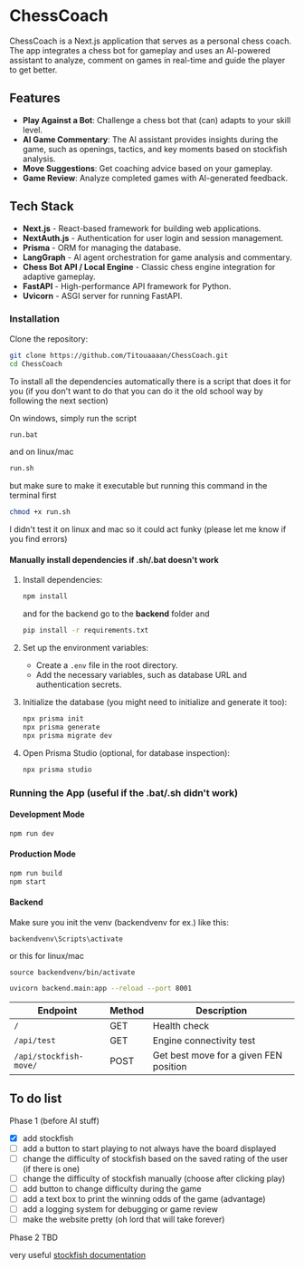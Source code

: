 # ChessCoach

ChessCoach is a Next.js application that serves as a personal chess coach. The app integrates a chess bot for gameplay and uses an AI-powered assistant to analyze, comment on games in real-time and guide the player to get better. 

## Features

- **Play Against a Bot**: Challenge a chess bot that (can) adapts to your skill level.
- **AI Game Commentary**: The AI assistant provides insights during the game, such as openings, tactics, and key moments based on stockfish analysis.
- **Move Suggestions**: Get coaching advice based on your gameplay.
- **Game Review**: Analyze completed games with AI-generated feedback.

## Tech Stack

- **Next.js** - React-based framework for building web applications.
- **NextAuth.js** - Authentication for user login and session management.
- **Prisma** - ORM for managing the database.
- **LangGraph** - AI agent orchestration for game analysis and commentary.
- **Chess Bot API / Local Engine** - Classic chess engine integration for adaptive gameplay.
- **FastAPI** - High-performance API framework for Python.
- **Uvicorn** - ASGI server for running FastAPI.

### Installation

Clone the repository:
   ```sh
   git clone https://github.com/Titouaaaan/ChessCoach.git
   cd ChessCoach
   ```

To install all the dependencies automatically there is a script that does it for you (if you don't want to do that you can do it the old school way by following the next section)

On windows, simply run the script
```sh
run.bat
```

and on linux/mac
```sh
run.sh
```
but make sure to make it executable but running this command in the terminal first
```sh
chmod +x run.sh
```

I didn't test it on linux and mac so it could act funky (please let me know if you find errors)

#### Manually install dependencies if .sh/.bat doesn't work
1. Install dependencies:
   ```sh
   npm install
   ```
   and for the backend go to the **backend** folder  and 
   ```sh
   pip install -r requirements.txt
   ```

2. Set up the environment variables:
   - Create a `.env` file in the root directory.
   - Add the necessary variables, such as database URL and authentication secrets.

3. Initialize the database (you might need to initialize and generate it too):
   ```sh
   npx prisma init
   npx prisma generate
   npx prisma migrate dev
   ```

4. Open Prisma Studio (optional, for database inspection):
   ```sh
   npx prisma studio
   ```

### Running the App (useful if the .bat/.sh didn't work)

#### Development Mode
```sh
npm run dev
```

#### Production Mode
```sh
npm run build
npm start
```

#### Backend
Make sure you init the venv (backendvenv for ex.) like this:
```
backendvenv\Scripts\activate
```
or this for linux/mac
```
source backendvenv/bin/activate
```

```sh
uvicorn backend.main:app --reload --port 8001
```

| Endpoint               | Method | Description                         |
|------------------------|--------|-------------------------------------|
| `/`                   | GET    | Health check                       |
| `/api/test`           | GET    | Engine connectivity test           |
| `/api/stockfish-move/` | POST   | Get best move for a given FEN position |


## To do list

Phase 1 (before AI stuff)
- [x] add stockfish
- [ ] add a button to start playing to not always have the board displayed
- [ ] change the difficulty of stockfish based on the saved rating of the user (if there is one)
- [ ] change the difficulty of stockfish manually (choose after clicking play)
- [ ] add button to change difficulty during the game
- [ ] add a text box to print the winning odds of the game (advantage)
- [ ] add a logging system for debugging or game review 
- [ ] make the website pretty (oh lord that will take forever)

Phase 2 
TBD

very useful [stockfish documentation](https://python-chess.readthedocs.io/en/latest/engine.html)